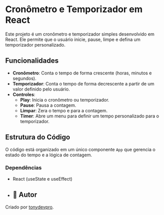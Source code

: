 # Cronômetro e Temporizador em React

Este projeto é um cronômetro e temporizador simples desenvolvido em React. Ele permite que o usuário inicie, pause, limpe e defina um temporizador personalizado.

## Funcionalidades

- **Cronômetro**: Conta o tempo de forma crescente (horas, minutos e segundos).
- **Temporizador**: Conta o tempo de forma decrescente a partir de um valor definido pelo usuário.
- **Controles**:
  - **Play**: Inicia o cronômetro ou temporizador.
  - **Pause**: Pausa a contagem.
  - **Limpar**: Zera o tempo e para a contagem.
  - **Timer**: Abre um menu para definir um tempo personalizado para o temporizador.

## Estrutura do Código

O código está organizado em um único componente `App` que gerencia o estado do tempo e a lógica de contagem.

### Dependências

- React (useState e useEffect)

- ## 💎 Autor


Criado por [tonydevpro](https://github.com/tonydevpro).

